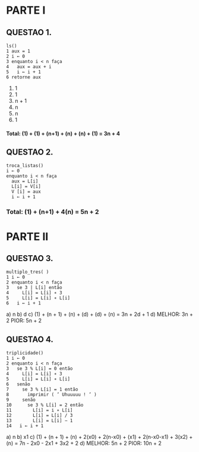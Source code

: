 # PARTE I
## QUESTAO 1.
    ls()
    1 aux = 1
    2 i ← 0
    3 enquanto i < n faça
    4   aux = aux + i
    5   i ← i + 1
    6 retorne aux

1. 1
2. 1
3. n + 1
4. n
5. n
6. 1

#### Total: (1) + (1) + (n+1) + (n) + (n) + (1) = 3n + 4

## QUESTAO 2.
    troca_listas()
    i ← 0
    enquanto i < n faça
      aux = L[i]
      L[i] = V[i]
      V [i] = aux
      i ← i + 1


### Total: (1) + (n+1)  + 4(n) = 5n + 2

# PARTE II
## QUESTAO 3.

    multiplo_tres( )
    1 i ← 0
    2 enquanto i < n faça
    3   se 3 | L[i] então
    4     L[i] = L[i] ∗ 3
    5     L[i] = L[i] ∗ L[i]
    6   i ← i + 1

a) n
b) d
c) (1) + (n + 1) + (n) + (d) + (d) + (n) 
= 3n + 2d + 1
d) 
MELHOR: 3n + 2
PIOR: 5n + 2

## QUESTAO 4.
    triplicidade()
    1 i ← 0
    2 enquanto i < n faça
    3   se 3 % L[i] = 0 então
    4     L[i] = L[i] ∗ 3
    5     L[i] = L[i] ∗ L[i]
    6   senão
    7     se 3 % L[i] = 1 então
    8       imprimir ( ’ Uhuuuuu ! ’ )
    9     senão
    10      se 3 % L[i] = 2 então
    11        L[i] = i ∗ L[i]
    12        L[i] = L[i] / 3
    13        L[i] = L[i] − 1
    14   i ← i + 1

a) n
b) x1
c) 
(1) + (n + 1) + (n) + 2(x0) + 2(n-x0) + (x1) + 2(n-x0-x1) + 3(x2) + (n)
= 7n - 2x0 - 2x1 + 3x2 + 2
d)
MELHOR: 5n + 2
PIOR: 10n + 2
